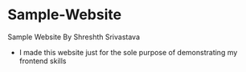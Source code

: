# Sample-Website
Sample Website By Shreshth Srivastava

- I made this website just for the sole purpose of demonstrating my frontend skills